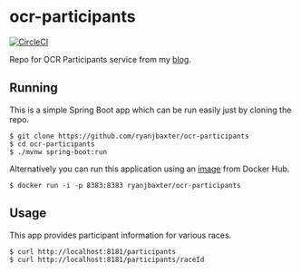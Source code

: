 # ocr-participants
[![CircleCI](https://circleci.com/gh/ryanjbaxter/ocr-participants.svg?style=svg)](https://circleci.com/gh/ryanjbaxter/ocr-participants)

Repo for OCR Participants service from my [blog](http://ryanjbaxter.com).

## Running
This is a simple Spring Boot app which can be run easily just by cloning the repo.

```
$ git clone https://github.com/ryanjbaxter/ocr-participants
$ cd ocr-participants
$ ./mvnw spring-boot:run
```

Alternatively you can run this application using an [image](https://hub.docker.com/r/ryanjbaxter/ocr-participants/) from Docker Hub.

```
$ docker run -i -p 8383:8383 ryanjbaxter/ocr-participants
```

## Usage
This app provides participant information for various races.

```
$ curl http://localhost:8181/participants
$ curl http://localhost:8181/participants/raceId
```
